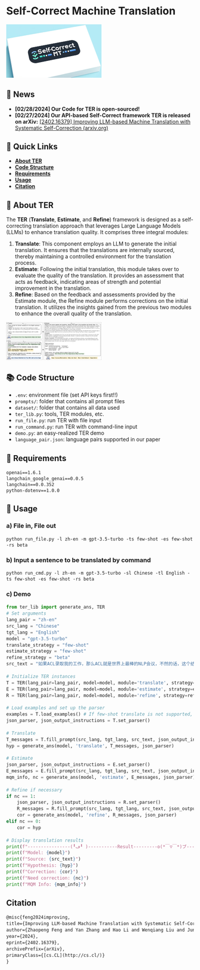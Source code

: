 # Self-Correct Machine Translation

<img src="./paper/sign.png" style="zoom:25%;" />

## **🔔 News**

- **[02/28/2024] Our Code for TER is open-sourced!**
- **[02/27/2024] Our API-based Self-Correct framework TER is released on arXiv:** [[2402.16379] Improving LLM-based Machine Translation with Systematic Self-Correction (arxiv.org)](https://arxiv.org/abs/2402.16379)

## **🚀 Quick Links**

- **[About TER](#about)**
- **[Code Structure](#code)**
- **[Requirements](#req)**
- **[Usage](#us)**
- **[Citation](#cita)**

## **🤖** About TER<a name="about"></a>

The **TER** (**Translate**, **Estimate**, and **Refine**) framework is designed as a self-correcting translation approach that leverages Large Language Models (LLMs) to enhance translation quality. It comprises three integral modules:

1. **Translate**: This component employs an LLM to generate the initial translation. It ensures that the translations are internally sourced, thereby maintaining a controlled environment for the translation process.
2. **Estimate**: Following the initial translation, this module takes over to evaluate the quality of the translation. It provides an assessment that acts as feedback, indicating areas of strength and potential improvement in the translation.
3. **Refine**: Based on the feedback and assessments provided by the Estimate module, the Refine module performs corrections on the initial translation. It utilizes the insights gained from the previous two modules to enhance the overall quality of the translation.

<img src="./paper/framework.png" alt="framework.png" style="zoom:25%;" />

## **📚** Code Structure<a name="code"></a>

- `.env`: environment file (set API keys first!!)
- `prompts/`: folder that contains all prompt files
- `dataset/`: folder that contains all data used
- `ter_lib.py`: tools, TER modules, etc.
- `run_file.py`: run TER with file input
- `run_command.py`: run TER with command-line input
- `demo.py`: an easy-realized TER demo
- `language_pair.json`: language pairs supported in our paper

## **📃** Requirements<a name="req"></a>

```
openai==1.6.1
langchain_google_genai==0.0.5
langchain==0.0.352
python-dotenv==1.0.0
```

## **💁** Usage<a name="us"></a>

### a) File in, File out

```
python run_file.py -l zh-en -m gpt-3.5-turbo -ts few-shot -es few-shot -rs beta
```

### b) Input a sentence to be translated by command

```
python run_cmd.py -l zh-en -m gpt-3.5-turbo -sl Chinese -tl English -ts few-shot -es few-shot -rs beta
```

### c) Demo

```python
from ter_lib import generate_ans, TER    
# Set arguments
lang_pair = "zh-en"
src_lang = "Chinese"
tgt_lang = "English"
model = "gpt-3.5-turbo"
translate_strategy = "few-shot"
estimate_strategy = "few-shot"
refine_strategy = "beta"
src_text = "如果ACL录取我的工作，那么ACL就是世界上最棒的NLP会议，不然的话，这个结论就有待商榷。"

# Initialize TER instances
T = TER(lang_pair=lang_pair, model=model, module='translate', strategy=translate_strategy)
E = TER(lang_pair=lang_pair, model=model, module='estimate', strategy=estimate_strategy)
R = TER(lang_pair=lang_pair, model=model, module='refine', strategy=refine_strategy)

# Load examples and set up the parser
examples = T.load_examples() # If few-shot translate is not supported, automatically use zero-shot translate
json_parser, json_output_instructions = T.set_parser()

# Translate
T_messages = T.fill_prompt(src_lang, tgt_lang, src_text, json_output_instructions, examples)
hyp = generate_ans(model, 'translate', T_messages, json_parser)

# Estimate
json_parser, json_output_instructions = E.set_parser()
E_messages = E.fill_prompt(src_lang, tgt_lang, src_text, json_output_instructions, examples, hyp)
mqm_info, nc = generate_ans(model, 'estimate', E_messages, json_parser)

# Refine if necessary
if nc == 1:
    json_parser, json_output_instructions = R.set_parser()
    R_messages = R.fill_prompt(src_lang, tgt_lang, src_text, json_output_instructions, examples, hyp, mqm_info)
    cor = generate_ans(model, 'refine', R_messages, json_parser)
elif nc == 0:
    cor = hyp

# Display translation results
print(f"----------------(╹ڡ╹ )-----------Result---------o(*￣▽￣*)ブ-----------------")
print(f"Model: {model}")
print(f"Source: {src_text}")
print(f"Hypothesis: {hyp}")
print(f"Correction: {cor}")
print(f"Need correction: {nc}")
print(f"MQM Info: {mqm_info}")
```

## Citation<a name="cita"></a>

```latex
@misc{feng2024improving,
title={Improving LLM-based Machine Translation with Systematic Self-Correction},
author={Zhaopeng Feng and Yan Zhang and Hao Li and Wenqiang Liu and Jun Lang and Yang Feng and Jian Wu and Zuozhu Liu},
year={2024},
eprint={2402.16379},
archivePrefix={arXiv},
primaryClass={[cs.CL](http://cs.cl/)}
}
```